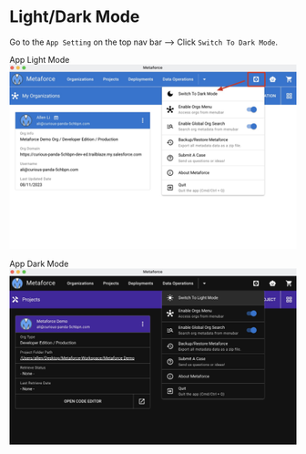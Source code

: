 # Light/Dark Mode

Go to the `App Setting` on the top nav bar --> Click `Switch To Dark Mode`.

App Light Mode  
![Add a new org](./images/dark-light.jpg ":size=70%")

App Dark Mode  
![Add a new org](./images/dark-mode.jpg ":size=70%")
